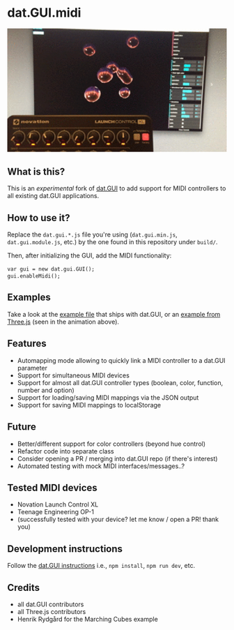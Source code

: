 # dat.GUI.midi

<img src="demo.gif" width="640">

## What is this?

This is an _experimental_ fork of [dat.GUI](https://github.com/dataarts/dat.gui) to add support for MIDI controllers to all existing dat.GUI applications.

## How to use it?

Replace the `dat.gui.*.js` file you're using (`dat.gui.min.js`, `dat.gui.module.js`, etc.) by the one found in this repository under `build/`.

Then, after initializing the GUI, add the MIDI functionality:

    var gui = new dat.gui.GUI();
    gui.enableMidi();

## Examples

Take a look at the [example file](example.html) that ships with dat.GUI, or an [example from Three.js](example_webgl_marchingcubes.html) (seen in the animation above).

## Features

- Automapping mode allowing to quickly link a MIDI controller to a dat.GUI parameter
- Support for simultaneous MIDI devices
- Support for almost all dat.GUI controller types (boolean, color, function, number and option)
- Support for loading/saving MIDI mappings via the JSON output
- Support for saving MIDI mappings to localStorage

## Future

- Better/different support for color controllers (beyond hue control)
- Refactor code into separate class
- Consider opening a PR / merging into dat.GUI repo (if there's interest)
- Automated testing with mock MIDI interfaces/messages..?

## Tested MIDI devices

- Novation Launch Control XL
- Teenage Engineering OP-1
- (successfully tested with your device? let me know / open a PR! thank you)

## Development instructions

Follow the [dat.GUI instructions](https://github.com/dataarts/dat.gui#building-your-own-datgui) i.e., `npm install`, `npm run dev`, etc.

## Credits

- all dat.GUI contributors
- all Three.js contributors
- Henrik Rydgård for the Marching Cubes example
